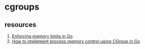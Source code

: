 # cgroups


## resources

1. [Enforcing memory limits in Go](https://docs.google.com/document/d/1zn4f3-XWmoHNj702mCCNvHqaS7p9rzqQGa74uOwOBKM/edit)
1. [How to implement process memory control using CGroup in Go](http://programmersought.com/article/92021733132/;jsessionid=700A9BA16AA1BE48E518C2706D5CFAF9)